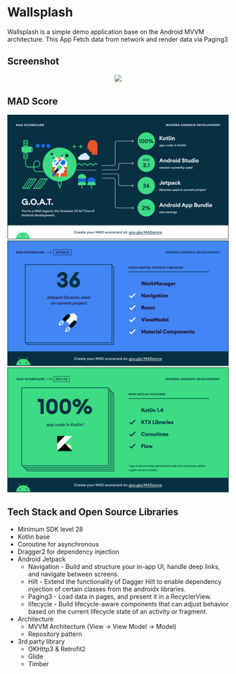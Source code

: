# Wallsplash

Wallsplash is a simple demo application base on the Android MVVM architecture. This App Fetch data from network and render data via Paging3

## Screenshot
<p align="center">
<img src="/preview/preview.gif" width="40%"/>
</p>

## MAD Score
<p align="center">
<img src="/MAD/summary.png"/>
<img src="/MAD/jetpack.png"/>
<img src="/MAD/kotlin.png"/>
</p>


## Tech Stack and Open Source Libraries
- Minimum SDK level 28
- Kotlin base
- Coroutine for asynchronous
- Dragger2 for dependency injection
- Android Jetpack
  - Navigation -  Build and structure your in-app UI, handle deep links, and navigate between screens.
  - Hilt - Extend the functionality of Dagger Hilt to enable dependency injection of certain classes from the androidx libraries.
  - Paging3 - Load data in pages, and present it in a RecyclerView.
  - lifecycle - Build lifecycle-aware components that can adjust behavior based on the current lifecycle state of an activity or fragment.
- Architecture
  - MVVM Architecture (View -> View Model -> Model)
  - Repository pattern
- 3rd party library
  - OKHttp3 & Retrofit2
  - Glide
  - Timber

  
